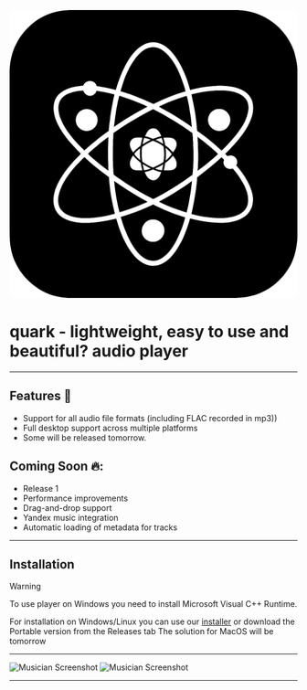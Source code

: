 ![quark icon](/assets/icon512.png) 

# quark - lightweight, easy to use and beautiful? audio player 

--- 

## Features 🌟
 + Support for all audio file formats (including FLAC recorded in mp3))
 + Full desktop support across multiple platforms
 + Some will be released tomorrow.

## Coming Soon 🔥: 
 + Release 1 
 + Performance improvements  
 + Drag-and-drop support 
 + Yandex music integration 
 + Automatic loading of metadata for tracks 

---

## Installation
 > [!WARNING]
 > To use player on Windows you need to install Microsoft Visual C++ Runtime.
 
 For installation on Windows/Linux you can use our [installer](https://github.com/z3nsh0w/quark-installer) or download the Portable version from the Releases tab
 The solution for MacOS will be tomorrow

---

![Musician Screenshot](appphoto.png)
![Musician Screenshot](appphoto1.png)

---
